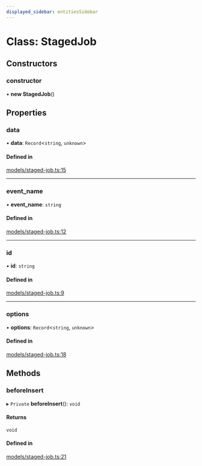 ```yaml
---
displayed_sidebar: entitiesSidebar
---
```


# Class: StagedJob

## Constructors

### constructor

• **new StagedJob**()

## Properties

### data

• **data**: `Record`<`string`, `unknown`\>

#### Defined in

[models/staged-job.ts:15](https://github.com/medusajs/medusa/blob/418ff2a33/packages/medusa/src/models/staged-job.ts#L15)

___

### event\_name

• **event\_name**: `string`

#### Defined in

[models/staged-job.ts:12](https://github.com/medusajs/medusa/blob/418ff2a33/packages/medusa/src/models/staged-job.ts#L12)

___

### id

• **id**: `string`

#### Defined in

[models/staged-job.ts:9](https://github.com/medusajs/medusa/blob/418ff2a33/packages/medusa/src/models/staged-job.ts#L9)

___

### options

• **options**: `Record`<`string`, `unknown`\>

#### Defined in

[models/staged-job.ts:18](https://github.com/medusajs/medusa/blob/418ff2a33/packages/medusa/src/models/staged-job.ts#L18)

## Methods

### beforeInsert

▸ `Private` **beforeInsert**(): `void`

#### Returns

`void`

#### Defined in

[models/staged-job.ts:21](https://github.com/medusajs/medusa/blob/418ff2a33/packages/medusa/src/models/staged-job.ts#L21)
